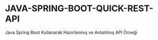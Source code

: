 # JAVA-SPRING-BOOT-QUICK-REST-API
 Java Spring Boot Kullanarak Hazırlanmış ve Anlatılmış API Örneği

